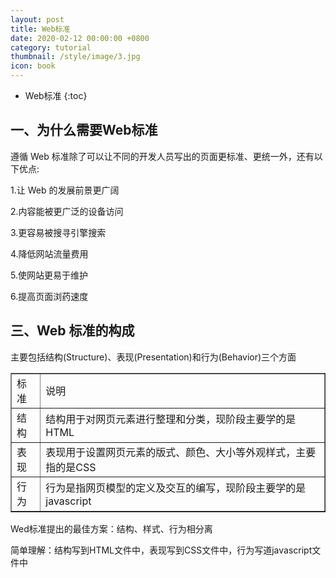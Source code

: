 ```yaml
---
layout: post
title: Web标准
date: 2020-02-12 00:00:00 +0800
category: tutorial
thumbnail: /style/image/3.jpg
icon: book
---
```


* Web标准
{:toc}

## 一、为什么需要Web标准
遵循 Web 标准除了可以让不同的开发人员写出的页面更标准、更统一外，还有以下优点:  

1.让 Web 的发展前景更广阔  

2.内容能被更广泛的设备访问  

3.更容易被搜寻引擎搜索

4.降低网站流量费用  

5.使网站更易于维护  

6.提高页面浏药速度  

## 三、Web 标准的构成
主要包括结构(Structure)、表现(Presentation)和行为(Behavior)三个方面  

<table border="1">
<tr>
<td>标准</td>
<td>说明</td>
</tr>
<tr>
<td>结构</td>
<td>结构用于对网页元素进行整理和分类，现阶段主要学的是HTML</td>
</tr>
<tr>
<td>表现</td>
<td>表现用于设置网页元素的版式、颜色、大小等外观样式，主要指的是CSS</td>
</tr>
<tr>
<td>行为</td>
<td>行为是指网页模型的定义及交互的编写，现阶段主要学的是javascript</td>
</tr>
</table>
Wed标准提出的最佳方案：结构、样式、行为相分离  

简单理解：结构写到HTML文件中，表现写到CSS文件中，行为写道javascript文件中  
